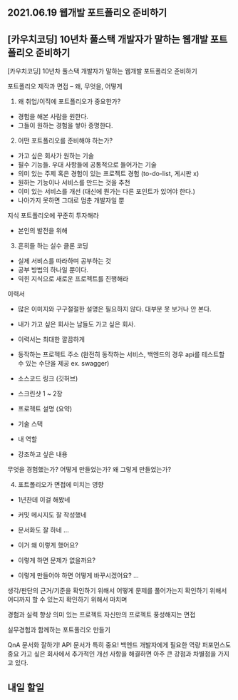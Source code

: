 ## 2021.06.19 웹개발 포트폴리오 준비하기

##  [카우치코딩] 10년차 풀스택 개발자가 말하는 웹개발 포트폴리오 준비하기

[카우치코딩] 10년차 풀스택 개발자가 말하는 웹개발 포트폴리오 준비하기

포트폴리오 제작과 면접 – 왜, 무엇을, 어떻게

1. 왜 취업/이직에 포트폴리오가 중요한가?
 - 경험을 해본 사람을 원한다.
 - 그들이 원하는 경험을 쌓아 증명한다.

2. 어떤 포트폴리오를 준비해야 하는가?
 - 가고 싶은 회사가 원하는 기술
 - 필수 기능들. 우대 사항들에 공통적으로 들어가는 기술
 - 의미 있는 주제 혹은 경험이 있는 프로젝트 경험 (to-do-list, 게시판 x)
 - 원하는 기능이나 서비스를 만드는 것을 추천
 - 이미 있는 서비스를 개선 (대신에 뭔가는 다른 포인트가 있어야 한다.)
 - 나아가지 못하면 그대로 멈춘 개발자일 뿐

지식 포트폴리오에 꾸준히 투자해라
 - 본인의 발전을 위해

3. 흔히들 하는 실수
클론 코딩
 - 실제 서비스를 따라하며 공부하는 것
 - 공부 방법의 하나일 뿐이다.
- 익힌 지식으로 새로운 프로젝트를 진행해라

이력서
 - 많은 이미지와 구구절절한 설명은 필요하지 않다. 대부분 못 보거나 안 본다.
 - 내가 가고 싶은 회사는 남들도 가고 싶은 회사.
 - 이력서는 최대한 깔끔하게

 - 동작하는 프로젝트 주소 (완전히 동작하는 서비스, 백엔드의 경우 api를 테스트할 수 있는 수단을 제공 ex. swagger)
 - 소스코드 링크 (깃허브)
 - 스크린샷 1 ~ 2장
 - 프로젝트 설명 (요약)
 - 기술 스택
 - 내 역할
 - 강조하고 싶은 내용

무엇을 경험했는가?
어떻게 만들었는가?
왜 그렇게 만들었는가?

4. 포트폴리오가 면접에 미치는 영향
 - 1년찬데 이걸 해봤네
 - 커밋 메시지도 잘 작성했네
 - 문서화도 잘 하네
…

 - 이거 왜 이렇게 했어요?
 - 이렇게 하면 문제가 없을까요?
 - 이렇게 만들어야 하면 어떻게 바꾸시겠어요?
…

생각/판단의 근거/기준을 확인하기 위해서
어떻게 문제를 풀어가는지 확인하기 위해서
어디까지 할 수 있는지 확인하기 위해서
마치며

경험과 실력 향상
의미 있는 프로젝트
자신만의 프로젝트
풍성해지는 면접

실무경험과 함께하는 포트폴리오 만들기

QnA
문서화 잘하기!
API 문서가 특히 중요! 백엔드 개발자에게 필요한 역량
퍼포먼스도 중요
가고 싶은 회사에서 추가적인 개선 사항을 해결하면 아주 큰 강점과 차별점을 가지고 있다.

## 내일 할일